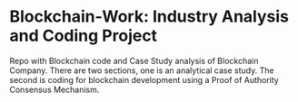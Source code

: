 # Blockchain-Work: Industry Analysis and Coding Project
Repo with Blockchain code and Case Study analysis of  Blockchain Company. There are two sections, one is an analytical case study. The second is coding for blockchain development using a Proof of Authority Consensus Mechanism. 


